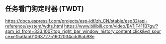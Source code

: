 ## 任务看门狗定时器 (TWDT)

https://docs.espressif.com/projects/esp-idf/zh_CN/stable/esp32/api-reference/system/wdts.html
https://www.bilibili.com/video/BV1jF411B7gv/?spm_id_from=333.1007.top_right_bar_window_history.content.click&vd_source=ef5a0ab0106372751602034cdd9ab98e